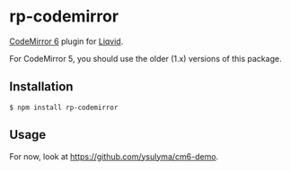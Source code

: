 # rp-codemirror

[CodeMirror 6](https://codemirror.net/6/) plugin for [Liqvid](https://liqvidjs.org).

For CodeMirror 5, you should use the older (1.x) versions of this package.

## Installation

    $ npm install rp-codemirror

## Usage

For now, look at https://github.com/ysulyma/cm6-demo.
